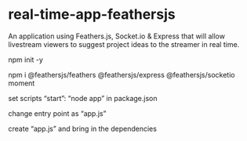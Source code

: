 # real-time-app-feathersjs
An application using Feathers.js, Socket.io &amp; Express that will allow livestream viewers to suggest project ideas to the streamer in real time.

npm init -y

npm i @feathersjs/feathers @feathersjs/express @feathersjs/socketio moment

set scripts “start”: “node app” in package.json

change entry point as “app.js”

create “app.js” and bring in the dependencies
